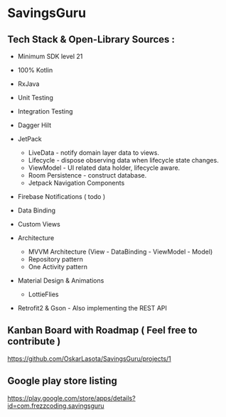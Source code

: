 # SavingsGuru

##

## Tech Stack & Open-Library Sources : 
+ Minimum SDK level 21
+ 100% Kotlin  
+ RxJava
+ Unit Testing
+ Integration Testing
+ Dagger Hilt
+ JetPack
   + LiveData - notify domain layer data to views.
   + Lifecycle - dispose observing data when lifecycle state changes.
   + ViewModel - UI related data holder, lifecycle aware.
   + Room Persistence - construct database.
   + Jetpack Navigation Components
+ Firebase Notifications ( todo )
+ Data Binding
+ Custom Views
+ Architecture
   + MVVM Architecture (View - DataBinding - ViewModel - Model)
   + Repository pattern
   + One Activity pattern

+ Material Design & Animations
   + LottieFlies
  
+ Retrofit2 & Gson - Also implementing the REST API


## Kanban Board with Roadmap ( Feel free to contribute ) 

https://github.com/OskarLasota/SavingsGuru/projects/1

## Google play store listing

https://play.google.com/store/apps/details?id=com.frezzcoding.savingsguru
